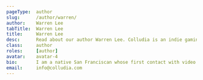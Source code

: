 ```yaml
---
pageType:  author
slug:      /author/warren/
author:    Warren Lee
tabTitle:  Warren Lee
title:     Warren Lee
desc:      Read about our author Warren Lee. Colludia is an indie gaming blog focused on games with stories to tell and the developers behind them.
class:     author
roles:     [author]
avatar:    avatar-4
bio:       I am a native San Franciscan whose first contact with video games came in the form of my cousin’s Taiwanese Famicom. We would while away the hours playing “Super Ramio Bros” on a cartridge that purported to hold 100 games when in reality some were duplicates with a few lines of code changed to display alternate colors. My second contact with video games came when my father came home with a 486 Dx2 IBM PC clone on which I played the cd-rom version of *The Secret of Monkey Island* and *The 7th Guest* and though the PC was meant for productivity, I used it for anything but. My third contact with video games was in college when I purchased my first Playstation game console and my first game was Dino Crisis. I was originally inspired by borrowing a friend’s Playstation and playing Metal Gear Solid for hours on end.
email:     info@colludia.com
---
```

